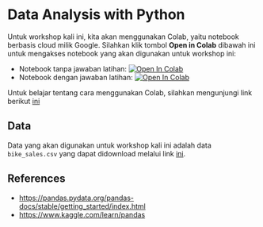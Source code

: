 # Data Analysis with Python

Untuk workshop kali ini, kita akan menggunakan Colab, yaitu notebook berbasis cloud milik Google. Silahkan klik tombol **Open in Colab** dibawah ini untuk mengakses notebook yang akan digunakan untuk workshop ini:

- Notebook tanpa jawaban latihan: [![Open In Colab](https://colab.research.google.com/assets/colab-badge.svg)](https://colab.research.google.com/github/richardcsuwandi/ppsdcw2/blob/main/template_cw2.ipynb)
- Notebook dengan jawaban latihan: [![Open In Colab](https://colab.research.google.com/assets/colab-badge.svg)](https://colab.research.google.com/github/richardcsuwandi/ppsdcw2/blob/main/demo_cw2.ipynb)

Untuk belajar tentang cara menggunakan Colab, silahkan mengunjungi link berikut [ini](https://colab.research.google.com/notebooks/welcome.ipynb?hl=id)

## Data
Data yang akan digunakan untuk workshop kali ini adalah data `bike_sales.csv` yang dapat didownload melalui link [ini](https://github.com/richardcsuwandi/ppsdcw2/blob/main/bike_sales.csv).

## References
- https://pandas.pydata.org/pandas-docs/stable/getting_started/index.html
- https://www.kaggle.com/learn/pandas
